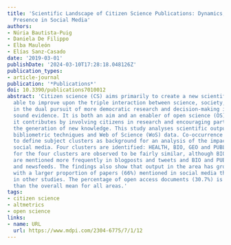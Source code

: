 ```yaml
---
title: 'Scientific Landscape of Citizen Science Publications: Dynamics, Content and
  Presence in Social Media'
authors:
- Núria Bautista-Puig
- Daniela De Filippo
- Elba Mauleón
- Elías Sanz-Casado
date: '2019-03-01'
publishDate: '2024-03-10T17:28:18.048126Z'
publication_types:
- article-journal
publication: '*Publications*'
doi: 10.3390/publications7010012
abstract: 'Citizen science (CS) aims primarily to create a new scientific culture
  able to improve upon the triple interaction between science, society, and policy
  in the dual pursuit of more democratic research and decision-making informed by
  sound evidence. It is both an aim and an enabler of open science (OS), to which
  it contributes by involving citizens in research and encouraging participation in
  the generation of new knowledge. This study analyses scientific output on CS using
  bibliometric techniques and Web of Science (WoS) data. Co-occurrence maps are formulated
  to define subject clusters as background for an analysis of the impact of each on
  social media. Four clusters are identified: HEALTH, BIO, GEO and PUBLIC. The profiles
  for the four clusters are observed to be fairly similar, although BIO and HEALTH
  are mentioned more frequently in blogposts and tweets and BIO and PUBLIC in Facebook
  and newsfeeds. The findings also show that output in the area has grown since 2010,
  with a larger proportion of papers (66%) mentioned in social media than reported
  in other studies. The percentage of open access documents (30.7%) is likewise higher
  than the overall mean for all areas.'
tags:
- citizen science
- altmetrics
- open science
links:
- name: URL
  url: https://www.mdpi.com/2304-6775/7/1/12
---
```

